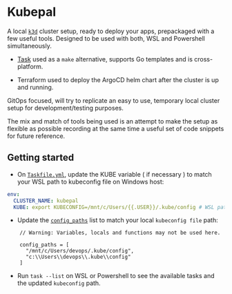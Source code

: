 # Kubepal

A local [`k3d`](https://k3d.io) cluster setup, ready to deploy your apps, prepackaged with a few useful tools.
Designed to be used with both, WSL and Powershell simultaneously.

- [Task](https://taskfile.dev/) used as a `make` alternative, supports Go templates and is cross-platform.

- Terraform used to deploy the ArgoCD helm chart after the cluster is up and running.

GitOps focused, will try to replicate an easy to use, temporary local cluster setup for development/testing purposes.

The mix and match of tools being used is an attempt to make the setup as flexible as possible recording at the same time a useful set of code snippets for future reference.

## Getting started

- On [`Taskfile.yml`](./Taskfile.yaml), update the KUBE variable ( if necessary ) to match your WSL path to kubeconfig file on Windows host:

```yml
env:
  CLUSTER_NAME: kubepal
  KUBE: export KUBECONFIG=/mnt/c/Users/{{.USER}}/.kube/config # WSL path to kubeconfig file on Windows host
```

- Update the [`config_paths`](./kube/bootstrap/backend.tf) list to match your local `kubeconfig file` path:

```hcl
    // Warning: Variables, locals and functions may not be used here.

    config_paths = [
      "/mnt/c/Users/devops/.kube/config",
      "c:\\Users\\devops\\.kube\\config"
    ]
```

- Run `task --list` on WSL or Powershell to see the available tasks and the updated `kubeconfig` path.
